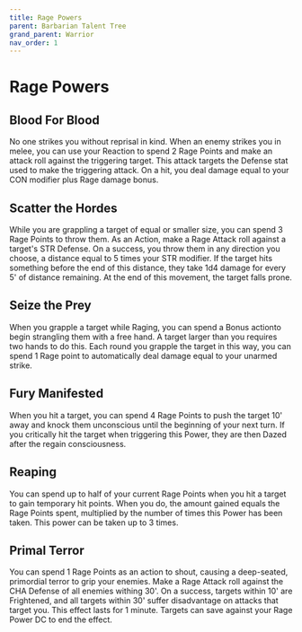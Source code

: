 ```yaml
---
title: Rage Powers
parent: Barbarian Talent Tree
grand_parent: Warrior
nav_order: 1
---
```


# Rage Powers
## Blood For Blood
No one strikes you without reprisal in kind. When an enemy strikes you in melee, you can use your Reaction to spend 2 Rage Points and make an attack roll against the triggering target. This attack targets the Defense stat used to make the triggering attack. On a hit, you deal damage equal to your CON modifier plus Rage damage bonus.

## Scatter the Hordes
While you are grappling a target of equal or smaller size, you can spend 3 Rage Points to throw them. As an Action, make a Rage Attack roll against a target's STR Defense. On a success, you throw them in any direction you choose, a distance equal to 5 times your STR modifier. If the target hits something before the end of this distance, they take 1d4 damage for every 5' of distance remaining. At the end of this movement, the target falls prone.

## Seize the Prey
When you grapple a target while Raging, you can spend a Bonus actionto begin strangling them with a free hand. A target larger than you requires two hands to do this. Each round you grapple the target in this way, you can spend 1 Rage point to automatically deal damage equal to your unarmed strike.

## Fury Manifested
When you hit a target, you can spend 4 Rage Points to push the target 10' away and knock them unconscious until the beginning of your next turn. If you critically hit the target when triggering this Power, they are then Dazed after the regain consciousness.

## Reaping
You can spend up to half of your current Rage Points when you hit a target to gain temporary hit points. When you do, the amount gained equals the Rage Points spent, multiplied by the number of times this Power has been taken. This power can be taken up to 3 times.

## Primal Terror
You can spend 1 Rage Points as an action to shout, causing a deep-seated, primordial terror to grip your enemies. Make a Rage Attack roll against the CHA Defense of all enemies withing 30'. On a success, targets within 10' are Frightened, and all targets within 30' suffer disadvantage on attacks that target you. This effect lasts for 1 minute. Targets can save against your Rage Power DC to end the effect.
